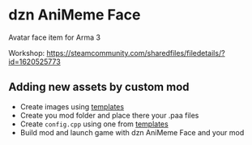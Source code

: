 # dzn AniMeme Face
Avatar face item for Arma 3

Workshop: https://steamcommunity.com/sharedfiles/filedetails/?id=1620525773

## Adding new assets by custom mod

- Create images using [templates](https://github.com/10Dozen/dzn_AniMeme_Face/tree/master/Templates)
- Create you mod folder and place there your .paa files
- Create `config.cpp` using one from [templates](https://github.com/10Dozen/dzn_AniMeme_Face/tree/master/Templates)
- Build mod and launch game with dzn AniMeme Face and your mod
